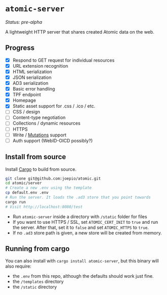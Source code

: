 # `atomic-server`

_Status: pre-alpha_

A lightweight HTTP server that shares created Atomic data on the web.

## Progress

- [x] Respond to GET request for individual resources
- [x] URL extension recognition
- [x] HTML serialization
- [x] JSON serialization
- [x] AD3 serialization
- [x] Basic error handling
- [x] TPF endpoint
- [x] Homepage
- [x] Static asset support for .css / .ico / etc.
- [ ] CSS / design
- [ ] Content-type negotiation
- [ ] Collections / dynamic resources
- [ ] HTTPS
- [ ] Write / [Mutations](https://docs.atomicdata.dev/mutations/intro.html) support
- [ ] Auth support (WebID-OICD possibly?)

## Install from source

Install [Cargo](https://doc.rust-lang.org/cargo/getting-started/installation.html) to build from source.

```sh
git clone git@github.com:joepio/atomic.git
cd atomic/server
# Create a new .env using the template
cp default.env .env
# Run the server. It loads the .ad3 store that you point towards
cargo run
# Visit http://localhost:8080/test
```

* Run `atomic-server` inside a directory with `/static` folder for files
* If you want to use HTTPS / SSL, set `ATOMIC_CERT_INIT` to `true` and run the server. After that, set it to `false` and set `ATOMIC_HTTPS` to `true`.
* If no `.ad3` store path is given, a new store will be created from memory.

## Running from cargo

You can also install with `cargo install atomic-server`, but this binary will also require:

- the `.env` from this repo, although the defaults should work just fine.
- the `/templates` directory
- the `/static` directory
